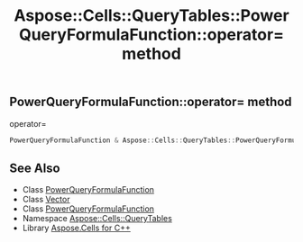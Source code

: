 ﻿---
title: Aspose::Cells::QueryTables::PowerQueryFormulaFunction::operator= method
linktitle: operator=
second_title: Aspose.Cells for C++ API Reference
description: 'Aspose::Cells::QueryTables::PowerQueryFormulaFunction::operator= method. operator= in C++.'
type: docs
weight: 300
url: /cpp/aspose.cells.querytables/powerqueryformulafunction/operator_asm/
---
## PowerQueryFormulaFunction::operator= method


operator=

```cpp
PowerQueryFormulaFunction & Aspose::Cells::QueryTables::PowerQueryFormulaFunction::operator=(const PowerQueryFormulaFunction &src)
```

## See Also

* Class [PowerQueryFormulaFunction](../)
* Class [Vector](../../../aspose.cells/vector/)
* Class [PowerQueryFormulaFunction](../)
* Namespace [Aspose::Cells::QueryTables](../../)
* Library [Aspose.Cells for C++](../../../)
